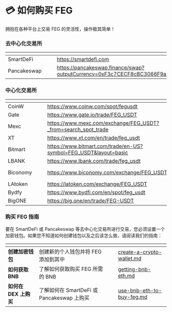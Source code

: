 # 💳 如何购买 FEG

拥抱在各种平台上交易 FEG 的灵活性，操作极其简单！

### 去中心化交易所

<table data-column-title-hidden data-view="cards"><thead><tr><th></th><th data-hidden></th><th data-hidden></th><th data-hidden data-card-target data-type="content-ref"></th><th data-hidden data-card-cover data-type="files"></th></tr></thead><tbody><tr><td>SmartDeFi</td><td></td><td></td><td><a href="https://smartdefi.com">https://smartdefi.com</a></td><td><a href="../../.gitbook/assets/SD.png">SD.png</a></td></tr><tr><td>Pancakeswap</td><td></td><td></td><td><a href="https://pancakeswap.finance/swap?outputCurrency=0xF3c7CECF8cBC3066F9a87b310cEBE198d00479aC&#x26;inputCurrency=">https://pancakeswap.finance/swap?outputCurrency=0xF3c7CECF8cBC3066F9a87b310cEBE198d00479aC&#x26;inputCurrency=</a></td><td><a href="../../.gitbook/assets/PCS.png">PCS.png</a></td></tr></tbody></table>

### 中心化交易所

<table data-column-title-hidden data-view="cards"><thead><tr><th></th><th data-hidden></th><th data-hidden></th><th data-hidden data-card-target data-type="content-ref"></th><th data-hidden data-card-cover data-type="files"></th></tr></thead><tbody><tr><td>CoinW</td><td></td><td></td><td><a href="https://www.coinw.com/spot/fegusdt">https://www.coinw.com/spot/fegusdt</a></td><td><a href="../../.gitbook/assets/COINw.png">COINw.png</a></td></tr><tr><td>Gate</td><td></td><td></td><td><a href="https://www.gate.io/trade/FEG_USDT">https://www.gate.io/trade/FEG_USDT</a></td><td><a href="../../.gitbook/assets/GATE.png">GATE.png</a></td></tr><tr><td>Mexc</td><td></td><td></td><td><a href="https://www.mexc.com/exchange/FEG_USDT?_from=search_spot_trade">https://www.mexc.com/exchange/FEG_USDT?_from=search_spot_trade</a></td><td><a href="../../.gitbook/assets/MEXC.png">MEXC.png</a></td></tr><tr><td>XT</td><td></td><td></td><td><a href="https://www.xt.com/en/trade/feg_usdt">https://www.xt.com/en/trade/feg_usdt</a></td><td><a href="../../.gitbook/assets/XT.png">XT.png</a></td></tr><tr><td>Bitmart</td><td></td><td></td><td><a href="https://www.bitmart.com/trade/en-US?symbol=FEG_USDT&#x26;layout=basic">https://www.bitmart.com/trade/en-US?symbol=FEG_USDT&#x26;layout=basic</a></td><td><a href="../../.gitbook/assets/Bitmart.png">Bitmart.png</a></td></tr><tr><td>LBANK</td><td></td><td></td><td><a href="https://www.lbank.com/trade/feg_usdt">https://www.lbank.com/trade/feg_usdt</a></td><td><a href="../../.gitbook/assets/LBANK.png">LBANK.png</a></td></tr><tr><td>Biconomy</td><td></td><td></td><td><a href="https://www.biconomy.com/exchange/FEG_USDT">https://www.biconomy.com/exchange/FEG_USDT</a></td><td><a href="../../.gitbook/assets/Biconomy (1).png">Biconomy (1).png</a></td></tr><tr><td>LAtoken</td><td></td><td></td><td><a href="https://latoken.com/exchange/FEG_USDT">https://latoken.com/exchange/FEG_USDT</a></td><td><a href="../../.gitbook/assets/LATOKEN.png">LATOKEN.png</a></td></tr><tr><td>Bydfy</td><td></td><td></td><td><a href="https://www.bydfi.com/en/spot/feg_usdt">https://www.bydfi.com/en/spot/feg_usdt</a></td><td><a href="../../.gitbook/assets/BYDFY.png">BYDFY.png</a></td></tr><tr><td>BigONE</td><td></td><td></td><td><a href="https://big.one/en/trade/FEG-USDT">https://big.one/en/trade/FEG-USDT</a></td><td><a href="../../.gitbook/assets/BigONE.png">BigONE.png</a></td></tr></tbody></table>

### 购买 FEG 指南

要在 SmartDeFi 或 Pancakeswap 等去中心化交易所进行交易，您必须设置一个加密钱包。如果您不知道如何创建钱包以及之后该怎么做，请阅读我们的指南：

<table data-column-title-hidden data-view="cards"><thead><tr><th></th><th></th><th data-hidden></th><th data-hidden data-card-target data-type="content-ref"></th></tr></thead><tbody><tr><td><strong>创建加密钱包</strong></td><td>创建新的个人钱包并将 FEG 添加到其中</td><td></td><td><a href="create-a-crypto-wallet.md">create-a-crypto-wallet.md</a></td></tr><tr><td><strong>如何获取 BNB</strong> </td><td>了解如何获取购买 FEG 所需的 BNB</td><td></td><td><a href="getting-bnb-eth.md">getting-bnb-eth.md</a></td></tr><tr><td><strong>如何在 DEX 上购买</strong></td><td>了解如何在 SmartDeFi 或 Pancakeswap 上购买</td><td></td><td><a href="use-bnb-eth-to-buy-feg.md">use-bnb-eth-to-buy-feg.md</a></td></tr></tbody></table>
